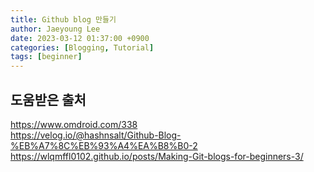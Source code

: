 ```yaml
---
title: Github blog 만들기
author: Jaeyoung Lee
date: 2023-03-12 01:37:00 +0900
categories: [Blogging, Tutorial]
tags: [beginner]
---
```


## 도움받은 출처

https://www.omdroid.com/338  
https://velog.io/@hashnsalt/Github-Blog-%EB%A7%8C%EB%93%A4%EA%B8%B0-2  
https://wlqmffl0102.github.io/posts/Making-Git-blogs-for-beginners-3/  